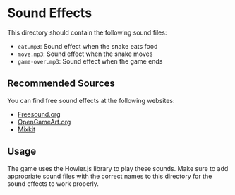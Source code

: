 # Sound Effects

This directory should contain the following sound files:

- `eat.mp3`: Sound effect when the snake eats food
- `move.mp3`: Sound effect when the snake moves
- `game-over.mp3`: Sound effect when the game ends

## Recommended Sources

You can find free sound effects at the following websites:

- [Freesound.org](https://freesound.org/)
- [OpenGameArt.org](https://opengameart.org/)
- [Mixkit](https://mixkit.co/free-sound-effects/)

## Usage

The game uses the Howler.js library to play these sounds. Make sure to add appropriate sound files with the correct names to this directory for the sound effects to work properly. 